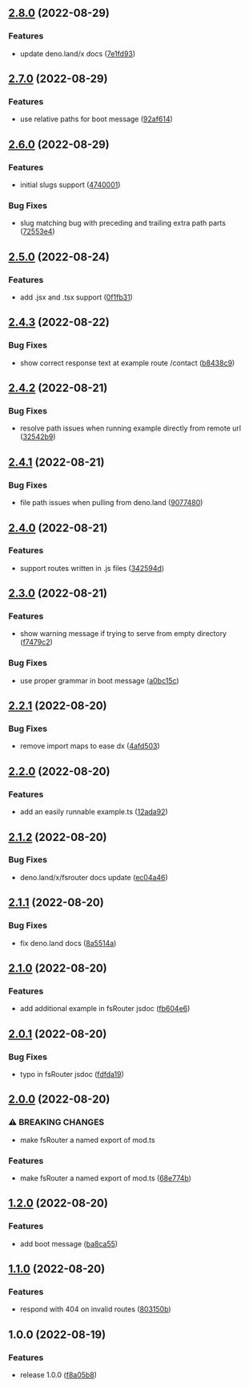 ## [2.8.0](https://github.com/justinawrey/fsrouter/compare/2.7.0...2.8.0) (2022-08-29)


### Features

* update deno.land/x docs ([7e1fd93](https://github.com/justinawrey/fsrouter/commit/7e1fd93b82043efff353ac6f8d669a377b82a222))

## [2.7.0](https://github.com/justinawrey/fsrouter/compare/2.6.0...2.7.0) (2022-08-29)


### Features

* use relative paths for boot message ([92af614](https://github.com/justinawrey/fsrouter/commit/92af61442d6b99caba02f5eb34f53325cf4764e9))

## [2.6.0](https://github.com/justinawrey/fsrouter/compare/2.5.0...2.6.0) (2022-08-29)


### Features

* initial slugs support ([4740001](https://github.com/justinawrey/fsrouter/commit/47400019e730e9cf53bce4ef6749c5d4023c8e53))


### Bug Fixes

* slug matching bug with preceding and trailing extra path parts ([72553e4](https://github.com/justinawrey/fsrouter/commit/72553e455167dc1ea08c623e4eb4f3b672037ccb))

## [2.5.0](https://github.com/justinawrey/fsrouter/compare/2.4.3...2.5.0) (2022-08-24)


### Features

* add .jsx and .tsx support ([0f1fb31](https://github.com/justinawrey/fsrouter/commit/0f1fb318cdaf9b1062f7736315f750f1ae17d12d))

## [2.4.3](https://github.com/justinawrey/fsrouter/compare/2.4.2...2.4.3) (2022-08-22)


### Bug Fixes

* show correct response text at example route /contact ([b8438c9](https://github.com/justinawrey/fsrouter/commit/b8438c95018c64771da4b1d8f44ca31c82a64697))

## [2.4.2](https://github.com/justinawrey/fsrouter/compare/2.4.1...2.4.2) (2022-08-21)


### Bug Fixes

* resolve path issues when running example directly from remote url ([32542b9](https://github.com/justinawrey/fsrouter/commit/32542b91f3fc8049ff224474f7850c1b44ce9280))

## [2.4.1](https://github.com/justinawrey/fsrouter/compare/2.4.0...2.4.1) (2022-08-21)


### Bug Fixes

* file path issues when pulling from deno.land ([9077480](https://github.com/justinawrey/fsrouter/commit/90774801f23e17dbe3e0e3004e1b99fd0e1d9f5e))

## [2.4.0](https://github.com/justinawrey/fsrouter/compare/2.3.0...2.4.0) (2022-08-21)


### Features

* support routes written in .js files ([342594d](https://github.com/justinawrey/fsrouter/commit/342594d6980394a50220b72b02c0f8f2896a6565))

## [2.3.0](https://github.com/justinawrey/fsrouter/compare/2.2.1...2.3.0) (2022-08-21)


### Features

* show warning message if trying to serve from empty directory ([f7479c2](https://github.com/justinawrey/fsrouter/commit/f7479c278075604c82b99ceee03120b5d0aeae9d))


### Bug Fixes

* use proper grammar in boot message ([a0bc15c](https://github.com/justinawrey/fsrouter/commit/a0bc15c1b2b7302427e6d2fb3087e6e144f7b4e3))

## [2.2.1](https://github.com/justinawrey/fsrouter/compare/v2.2.0...2.2.1) (2022-08-20)


### Bug Fixes

* remove import maps to ease dx ([4afd503](https://github.com/justinawrey/fsrouter/commit/4afd5034fdb0581d01573bb435370905b10e9cd5))

## [2.2.0](https://github.com/justinawrey/fsrouter/compare/v2.1.2...v2.2.0) (2022-08-20)


### Features

* add an easily runnable example.ts ([12ada92](https://github.com/justinawrey/fsrouter/commit/12ada92144a2f0037b6fff80e4cbe8d20dec9349))

## [2.1.2](https://github.com/justinawrey/fsrouter/compare/v2.1.1...v2.1.2) (2022-08-20)


### Bug Fixes

* deno.land/x/fsrouter docs update ([ec04a46](https://github.com/justinawrey/fsrouter/commit/ec04a4694600fdddb22cb7b4ad6bb17cc6eeb2c7))

## [2.1.1](https://github.com/justinawrey/fsrouter/compare/v2.1.0...v2.1.1) (2022-08-20)


### Bug Fixes

* fix deno.land docs ([8a5514a](https://github.com/justinawrey/fsrouter/commit/8a5514a2495363b469580ae851e732fcc0e70ce6))

## [2.1.0](https://github.com/justinawrey/fsrouter/compare/v2.0.1...v2.1.0) (2022-08-20)


### Features

* add additional example in fsRouter jsdoc ([fb604e6](https://github.com/justinawrey/fsrouter/commit/fb604e6dc805b90260378dcf7557ce243622fe1a))

## [2.0.1](https://github.com/justinawrey/fsrouter/compare/v2.0.0...v2.0.1) (2022-08-20)


### Bug Fixes

* typo in fsRouter jsdoc ([fdfda19](https://github.com/justinawrey/fsrouter/commit/fdfda19e052555bf7a10963d732fea3488bccfc1))

## [2.0.0](https://github.com/justinawrey/fsrouter/compare/v1.2.0...v2.0.0) (2022-08-20)


### ⚠ BREAKING CHANGES

* make fsRouter a named export of mod.ts

### Features

* make fsRouter a named export of mod.ts ([68e774b](https://github.com/justinawrey/fsrouter/commit/68e774bbd8e0feef0956f1c2704c09558751c0d6))

## [1.2.0](https://github.com/justinawrey/fsrouter/compare/v1.1.0...v1.2.0) (2022-08-20)


### Features

* add boot message ([ba8ca55](https://github.com/justinawrey/fsrouter/commit/ba8ca55dd4826f55b5015b2ba52b928a90d32c54))

## [1.1.0](https://github.com/justinawrey/fsrouter/compare/v1.0.0...v1.1.0) (2022-08-20)


### Features

* respond with 404 on invalid routes ([803150b](https://github.com/justinawrey/fsrouter/commit/803150b5a02908c4f589f1d36cc7f516339bd4b1))

## 1.0.0 (2022-08-19)


### Features

* release 1.0.0 ([f8a05b8](https://github.com/justinawrey/fsrouter/commit/f8a05b85167979d45f49a8b093803e467368d4fa))
